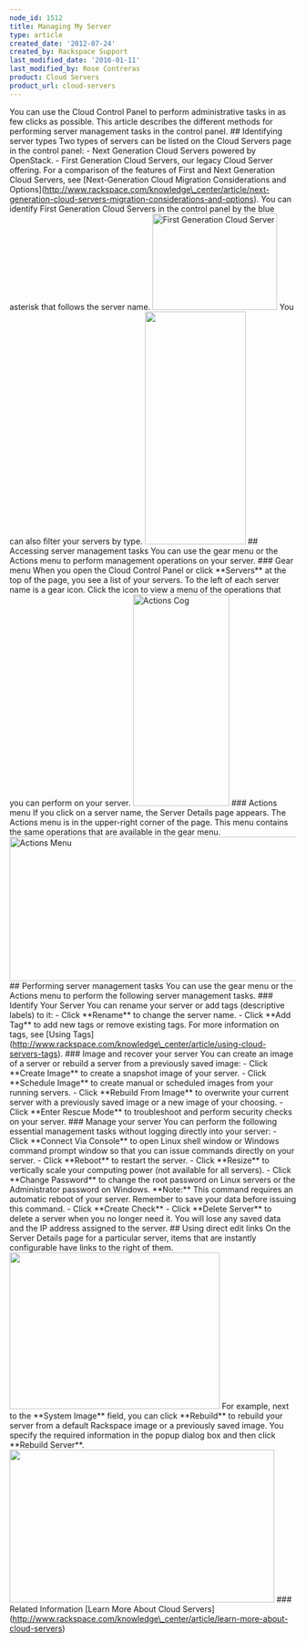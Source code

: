 ```yaml
---
node_id: 1512
title: Managing My Server
type: article
created_date: '2012-07-24'
created_by: Rackspace Support
last_modified_date: '2016-01-11'
last_modified_by: Rose Contreras
product: Cloud Servers
product_url: cloud-servers
---
```


You can use the Cloud Control Panel to perform administrative tasks in
as few clicks as possible. This article describes the different methods
for performing server management tasks in the control panel. \#\#
Identifying server types Two types of servers can be listed on the Cloud
Servers page in the control panel: - Next Generation Cloud Servers
powered by OpenStack. - First Generation Cloud Servers, our legacy Cloud
Server offering. For a comparison of the features of First and Next
Generation Cloud Servers, see \[Next-Generation Cloud Migration
Considerations and
Options\](http://www.rackspace.com/knowledge\_center/article/next-generation-cloud-servers-migration-considerations-and-options).
You can identify First Generation Cloud Servers in the control panel by
the blue asterisk that follows the server name.
<img src="https://8026b2e3760e2433679c-fffceaebb8c6ee053c935e8915a3fbe7.ssl.cf2.rackcdn.com/field/image/First_Generation_Server.png" alt="First Generation Cloud Server" width="219" height="169" />
You can also filter your servers by type.
<img src="https://8026b2e3760e2433679c-fffceaebb8c6ee053c935e8915a3fbe7.ssl.cf2.rackcdn.com/field/image/Server%20Type%20Filter.png" width="177" height="408" />
\#\# Accessing server management tasks You can use the gear menu or the
Actions menu to perform management operations on your server. \#\#\#
Gear menu When you open the Cloud Control Panel or click \*\*Servers\*\*
at the top of the page, you see a list of your servers. To the left of
each server name is a gear icon. Click the icon to view a menu of the
operations that you can perform on your server.
<img src="https://8026b2e3760e2433679c-fffceaebb8c6ee053c935e8915a3fbe7.ssl.cf2.rackcdn.com/field/image/Actions%20Cog%20Expanded_0.png" alt="Actions Cog" width="169" height="371" />
\#\#\# Actions menu If you click on a server name, the Server Details
page appears. The Actions menu is in the upper-right corner of the page.
This menu contains the same operations that are available in the gear
menu.
<img src="https://8026b2e3760e2433679c-fffceaebb8c6ee053c935e8915a3fbe7.ssl.cf2.rackcdn.com/field/image/Actions%20Menu.png" alt="Actions Menu" width="585" height="253" />
\#\# Performing server management tasks You can use the gear menu or the
Actions menu to perform the following server management tasks. \#\#\#
Identify Your Server You can rename your server or add tags (descriptive
labels) to it: - Click \*\*Rename\*\* to change the server name. - Click
\*\*Add Tag\*\* to add new tags or remove existing tags. For more
information on tags, see \[Using
Tags\](http://www.rackspace.com/knowledge\_center/article/using-cloud-servers-tags).
\#\#\# Image and recover your server You can create an image of a server
or rebuild a server from a previously saved image: - Click \*\*Create
Image\*\* to create a snapshot image of your server. - Click
\*\*Schedule Image\*\* to create manual or scheduled images from your
running servers. - Click \*\*Rebuild From Image\*\* to overwrite your
current server with a previously saved image or a new image of your
choosing. - Click \*\*Enter Rescue Mode\*\* to troubleshoot and perform
security checks on your server. \#\#\# Manage your server You can
perform the following essential management tasks without logging
directly into your server: - Click \*\*Connect Via Console\*\* to open
Linux shell window or Windows command prompt window so that you can
issue commands directly on your server. - Click \*\*Reboot\*\* to
restart the server. - Click \*\*Resize\*\* to vertically scale your
computing power (not available for all servers). - Click \*\*Change
Password\*\* to change the root password on Linux servers or the
Administrator password on Windows. \*\*Note:\*\* This command requires
an automatic reboot of your server. Remember to save your data before
issuing this command. - Click \*\*Create Check\*\* - Click \*\*Delete
Server\*\* to delete a server when you no longer need it. You will lose
any saved data and the IP address assigned to the server. \#\# Using
direct edit links On the Server Details page for a particular server,
items that are instantly configurable have links to the right of them.
<img src="/knowledge_center/sites/default/files/field/image/1512NewImage-1.png" width="369" height="275" />
For example, next to the \*\*System Image\*\* field, you can click
\*\*Rebuild\*\* to rebuild your server from a default Rackspace image or
a previously saved image. You specify the required information in the
popup dialog box and then click \*\*Rebuild Server\*\*.
<img src="/knowledge_center/sites/default/files/field/image/1512NewImage-2.png" width="465" height="268" />
\#\#\# Related Information \[Learn More About Cloud
Servers\](http://www.rackspace.com/knowledge\_center/article/learn-more-about-cloud-servers)



